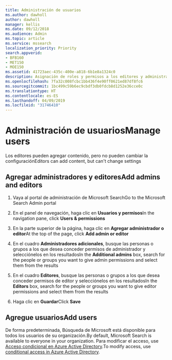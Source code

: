 ```yaml
---
title: Administración de usuarios
ms.author: dawholl
author: dawholl
manager: kellis
ms.date: 09/12/2018
ms.audience: Admin
ms.topic: article
ms.service: mssearch
localization_priority: Priority
search.appverid:
- BFB160
- MET150
- MOE150
ms.assetid: 41723aec-435c-400e-a818-6b1e8a1324c0
description: Asignación de roles y permisos a los editores y administradores de Búsqueda de Microsoft
ms.openlocfilehash: 7fa32c008fcbc1bb436f4e90ff0621ed87df8fc6
ms.sourcegitcommit: 1bc499c59b6ec9cbdf3db0fdcb8d1252e36cce0c
ms.translationtype: HT
ms.contentlocale: es-ES
ms.lasthandoff: 04/09/2019
ms.locfileid: "31746410"
---
```

# <a name="manage-users"></a><span data-ttu-id="32d8b-103">Administración de usuarios</span><span class="sxs-lookup"><span data-stu-id="32d8b-103">Manage users</span></span>

<span data-ttu-id="32d8b-104">Los editores pueden agregar contenido, pero no pueden cambiar la configuración</span><span class="sxs-lookup"><span data-stu-id="32d8b-104">Editors can add content, but can't change settings</span></span>
  
## <a name="add-admins-and-editors"></a><span data-ttu-id="32d8b-105">Agregar administradores y editores</span><span class="sxs-lookup"><span data-stu-id="32d8b-105">Add admins and editors</span></span>

1. <span data-ttu-id="32d8b-106">Vaya al portal de administración de Microsoft Search</span><span class="sxs-lookup"><span data-stu-id="32d8b-106">Go to the Microsoft Search Admin portal</span></span>
    
2. <span data-ttu-id="32d8b-107">En el panel de navegación, haga clic en **Usuarios y permisos**</span><span class="sxs-lookup"><span data-stu-id="32d8b-107">In the navigation pane, click **Users &amp; permissions**</span></span>
    
3. <span data-ttu-id="32d8b-108">En la parte superior de la página, haga clic en **Agregar administrador o editor**</span><span class="sxs-lookup"><span data-stu-id="32d8b-108">At the top of the page, click **Add admin or editor**</span></span>
    
4. <span data-ttu-id="32d8b-109">En el cuadro **Administradores adicionales**, busque las personas o grupos a los que desea conceder permisos de administrador y selecciónelos en los resultados</span><span class="sxs-lookup"><span data-stu-id="32d8b-109">In the **Additional admins** box, search for the people or groups you want to give admin permissions and select them from the results</span></span> 
    
5. <span data-ttu-id="32d8b-110">En el cuadro **Editores**, busque las personas o grupos a los que desea conceder permisos de editor y selecciónelos en los resultados</span><span class="sxs-lookup"><span data-stu-id="32d8b-110">In the **Editors** box, search for the people or groups you want to give editor permissions and select them from the results</span></span> 
    
6. <span data-ttu-id="32d8b-111">Haga clic en **Guardar**</span><span class="sxs-lookup"><span data-stu-id="32d8b-111">Click **Save**</span></span>
    
## <a name="add-users"></a><span data-ttu-id="32d8b-112">Agregue usuarios</span><span class="sxs-lookup"><span data-stu-id="32d8b-112">Add users</span></span>

<span data-ttu-id="32d8b-113">De forma predeterminada, Búsqueda de Microsoft está disponible para todos los usuarios de su organización.</span><span class="sxs-lookup"><span data-stu-id="32d8b-113">By default, Microsoft Search is available to everyone in your organization.</span></span> <span data-ttu-id="32d8b-114">Para modificar el acceso, use [Acceso condicional en Azure Active Directory](https://docs.microsoft.com/es-ES/azure/active-directory/conditional-access/overview).</span><span class="sxs-lookup"><span data-stu-id="32d8b-114">To modify access, use [conditional access in Azure Active Directory](https://docs.microsoft.com/es-ES/azure/active-directory/conditional-access/overview).</span></span>